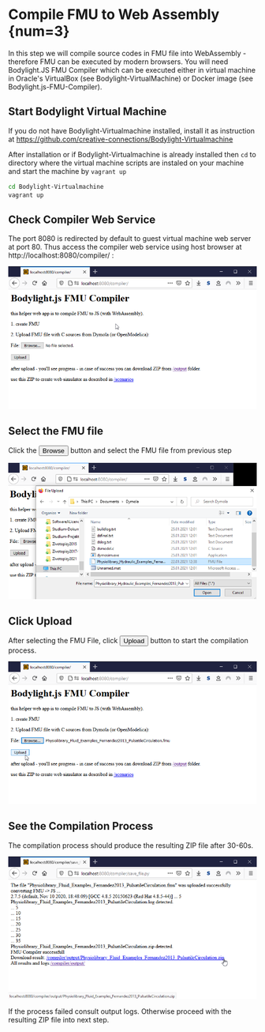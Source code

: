 # Compile FMU to Web Assembly {num=3}

In this step we will compile source codes in FMU file into WebAssembly - therefore FMU can be executed by modern browsers.
You will need Bodylight.JS FMU Compiler which can be executed either in virtual machine in Oracle's VirtualBox (see Bodylight-VirtualMachine) or Docker image (see Bodylight.js-FMU-Compiler).

## Start Bodylight Virtual Machine

If you do not have Bodylight-Virtualmachine installed, install it as  instruction at 
https://github.com/creative-connections/Bodylight-Virtualmachine

After installation or if Bodylight-Virtualmachine is already installed then `cd` to directory where the virtual machine scripts are instaled on your machine and start the machine by `vagrant up`

```bash
cd Bodylight-Virtualmachine
vagrant up
```

## Check Compiler Web Service

The port 8080 is redirected by default to guest virtual machine web server at port 80. Thus access the compiler web service using host browser at http://localhost:8080/compiler/ :

![Compiler0](Compiler_Upload0.png)

## Select the FMU file

Click the <button>Browse</button> button and select the FMU file from previous step

![Compiler1](Compiler_Upload1.png)

## Click Upload

After selecting the FMU File, click <button>Upload</button> button to start the compilation process.

![Compiler2](Compiler_Upload2.png)

## See the Compilation Process

The compilation process should produce the resulting ZIP file after 30-60s.

![Compiler3](Compiler_Compilation.png)

If the process failed consult output logs.
Otherwise proceed with the resulting ZIP file into next step. 
